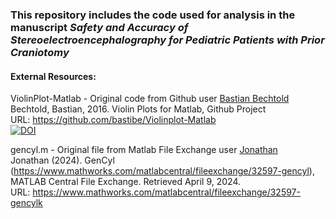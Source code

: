 ### This repository includes the code used for analysis in the manuscript *Safety and Accuracy of Stereoelectroencephalography for Pediatric Patients with Prior Craniotomy*

#### External Resources:  
ViolinPlot-Matlab - Original code from Github user [Bastian Bechtold ](https://github.com/bastibe)  
Bechtold, Bastian, 2016. Violin Plots for Matlab, Github Project  
URL: https://github.com/bastibe/Violinplot-Matlab  
[![DOI](https://zenodo.org/badge/DOI/10.5281/zenodo.4559847.svg)](https://doi.org/10.5281/zenodo.4559847)  

gencyl.m - Original file from Matlab File Exchange  user [Jonathan](https://www.mathworks.com/matlabcentral/profile/authors/2659574)  
Jonathan (2024). GenCyl (https://www.mathworks.com/matlabcentral/fileexchange/32597-gencyl), MATLAB Central File Exchange. Retrieved April 9, 2024.  
URL: https://www.mathworks.com/matlabcentral/fileexchange/32597-gencylk  
